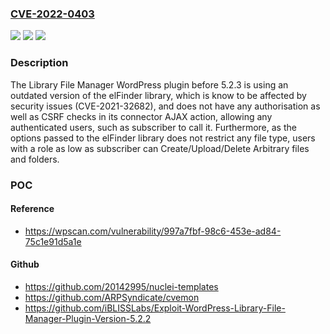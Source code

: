 ### [CVE-2022-0403](https://cve.mitre.org/cgi-bin/cvename.cgi?name=CVE-2022-0403)
![](https://img.shields.io/static/v1?label=Product&message=Library%20File%20Manager&color=blue)
![](https://img.shields.io/static/v1?label=Version&message=5.2.3%20&color=brightgreen)
![](https://img.shields.io/static/v1?label=Vulnerability&message=CWE-434%20Unrestricted%20Upload%20of%20File%20with%20Dangerous%20Type&color=brightgreen)

### Description

The Library File Manager WordPress plugin before 5.2.3 is using an outdated version of the elFinder library, which is know to be affected by security issues (CVE-2021-32682), and does not have any authorisation as well as CSRF checks in its connector AJAX action, allowing any authenticated users, such as subscriber to call it. Furthermore, as the options passed to the elFinder library does not restrict any file type, users with a role as low as subscriber can Create/Upload/Delete Arbitrary files and folders.

### POC

#### Reference
- https://wpscan.com/vulnerability/997a7fbf-98c6-453e-ad84-75c1e91d5a1e

#### Github
- https://github.com/20142995/nuclei-templates
- https://github.com/ARPSyndicate/cvemon
- https://github.com/iBLISSLabs/Exploit-WordPress-Library-File-Manager-Plugin-Version-5.2.2

